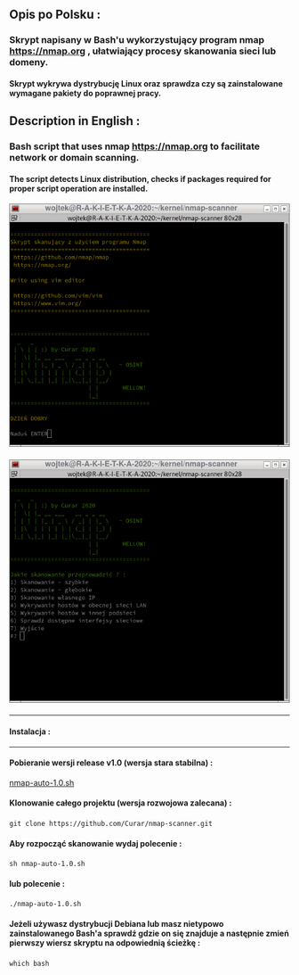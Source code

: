 ## Opis po Polsku :
### Skrypt napisany w Bash'u wykorzystujący program nmap https://nmap.org , ułatwiający procesy skanowania sieci lub domeny.
#### Skrypt wykrywa dystrybucję Linux oraz sprawdza czy są zainstalowane wymagane pakiety do poprawnej pracy.
####
####
## Description in English :
### Bash script that uses nmap https://nmap.org to facilitate network or domain scanning.
####
#### The script detects Linux distribution, checks if packages required for proper script operation are installed.
####
![GitHub Logo](/image/nmap-auto-1.0.sh.png)
####
![Terminal](/image/nmap-auto-1.0.sh-2.png) 
####
***
#### Instalacja :
***
#### Pobieranie wersji release v1.0 (wersja stara stabilna) :
[nmap-auto-1.0.sh](https://raw.githubusercontent.com/Curar/nmap-scanner/main/nmap-auto-1.0.sh)
#### Klonowanie całego projektu (wersja rozwojowa zalecana) :
`git clone https://github.com/Curar/nmap-scanner.git`
#### Aby rozpocząć skanowanie wydaj polecenie :
`sh nmap-auto-1.0.sh`
#### lub polecenie :
`./nmap-auto-1.0.sh`
#### Jeżeli używasz dystrybucji Debiana lub masz nietypowo zainstalowanego Bash'a sprawdź gdzie on się znajduje a następnie zmień pierwszy wiersz skryptu na odpowiednią ścieżkę :
`which bash`
